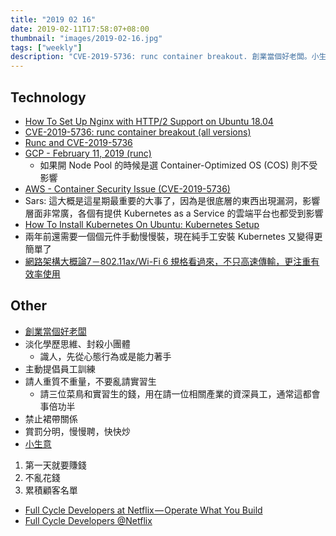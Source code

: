 ```yaml
---
title: "2019 02 16"
date: 2019-02-11T17:58:07+08:00
thumbnail: "images/2019-02-16.jpg"
tags: ["weekly"]
description: "CVE-2019-5736: runc container breakout. 創業當個好老闆。小生意"
---
```


## Technology

* [How To Set Up Nginx with HTTP/2 Support on Ubuntu 18.04](https://www.digitalocean.com/community/tutorials/how-to-set-up-nginx-with-http-2-support-on-ubuntu-18-04)
* [CVE-2019-5736: runc container breakout (all versions)](https://www.openwall.com/lists/oss-security/2019/02/11/2)
 * [Runc and CVE-2019-5736](https://kubernetes.io/blog/2019/02/11/runc-and-cve-2019-5736/)
 * [GCP - February 11, 2019 (runc)](https://cloud.google.com/kubernetes-engine/docs/security-bulletins#february-11-2019-runc)
     * 如果開 Node Pool 的時候是選 Container-Optimized OS (COS) 則不受影響
 * [AWS - Container Security Issue (CVE-2019-5736)](https://aws.amazon.com/tw/security/security-bulletins/AWS-2019-002/)
 * Sars: 這大概是這星期最重要的大事了，因為是很底層的東西出現漏洞，影響層面非常廣，各個有提供 Kubernetes as a Service 的雲端平台也都受到影響
* [How To Install Kubernetes On Ubuntu: Kubernetes Setup](https://medium.com/edureka/install-kubernetes-on-ubuntu-5cd1f770c9e4)
 * 兩年前還需要一個個元件手動慢慢裝，現在純手工安裝 Kubernetes 又變得更簡單了
* [網路架構大概論7－802.11ax/Wi-Fi 6 規格看過來，不只高速傳輸，更注重有效率使用](https://www.techbang.com/posts/63652)

## Other

* [創業當個好老闆](https://www.bnext.com.tw/article/52197/human-resource-management)
 * 淡化學歷思維、封殺小團體
     * 識人，先從心態行為或是能力著手
 * 主動提倡員工訓練
 * 請人重質不重量，不要亂請實習生
     * 請三位菜鳥和實習生的錢，用在請一位相關產業的資深員工，通常這都會事倍功半
 * 禁止裙帶關係
 * 賞罰分明，慢慢聘，快快炒
* [小生意](https://www.facebook.com/mocoolee/posts/10156206946761699)
 1. 第一天就要賺錢
 2. 不亂花錢
 3. 累積顧客名單
* [Full Cycle Developers at Netflix — Operate What You Build](https://medium.com/netflix-techblog/full-cycle-developers-at-netflix-a08c31f83249)
 * [Full Cycle Developers @Netflix](https://www.infoq.com/presentations/netflix-devops)

